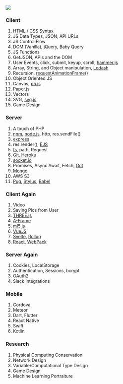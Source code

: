 ![](https://dummyimage.com/3000x2000/ffffff/000000.jpg&text=++++++++Dilalica+School++++++++)

### Client

1. HTML / CSS Syntax
1. JS Data Types, JSON, API URLs
1. JS Control Flow
1. DOM (Vanilla), jQuery, Baby Query
1. JS Functions
1. GetJSON, APIs and the DOM
1. User Events, click, submit, keyup, scroll, [hammer.js](https://hammerjs.github.io/)
1. Array, String, and Object manipulation, [Lodash](https://lodash.com/)
1. Recursion, [requestAnimationFrame()](https://developer.mozilla.org/en-US/docs/Web/API/window/requestAnimationFrame)
1. Object Oriented JS
1. Canvas, [p5.js](https://p5js.org/)
1. [Paper.js](http://paperjs.org/)
1. Vectors
1. SVG, [svg.js](https://svgjs.com/)
1. Game Design

### Server

1. A touch of PHP
1. [npm](https://www.npmjs.com/), [node.js](https://nodejs.org/en/), http, res.sendFile()
1. [express](https://expressjs.com/)
1. res.render(), [EJS](https://ejs.co/)
1. [fs](https://nodejs.org/api/fs.html), path, Request
1. [Git](https://git-scm.com/), [Heroku](https://www.heroku.com/)
1. [socket.io](https://socket.io/)
1. Promises, Async Await, Fetch, [Got](https://www.npmjs.com/package/got)
1. [Mongo](https://www.mongodb.com/)
1. AWS S3
1. [Pug](https://pugjs.org/), [Stylus](https://stylus-lang.com/), [Babel](https://babeljs.io/)

### Client Again

1. Video
1. Saving Pics from User
1. [THREE.js](https://threejs.org/)
1. [A-Frame](https://aframe.io/)
1. [ml5.js](https://ml5js.org/)
1. [VueJS](https://vuejs.org/)
1. [Svelte](https://svelte.dev/), [Rollup](https://rollupjs.org/)
1. [React](https://reactjs.org/), [WebPack](https://webpack.js.org/concepts/)

### Server Again

1. Cookies, LocalStorage
1. Authentication, Sessions, bcrypt
1. OAuth2
1. Slack Integrations

### Mobile

1. Cordova
1. Meteor
1. Dart, Flutter
1. React Native
1. Swift
1. Kotlin

### Research

1. Physical Computing Conservation
1. Network Design
1. Variable/Computational Type Design
1. Game Design
1. Machine Learning Portraiture
